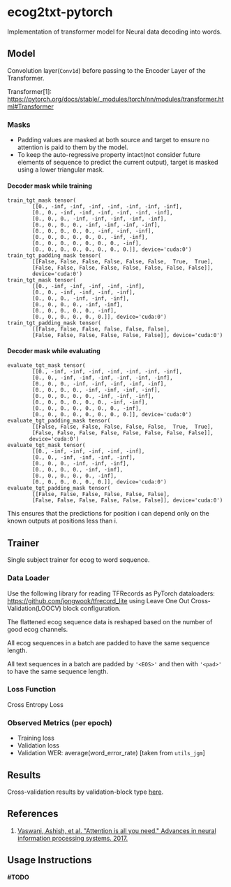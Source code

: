 # ecog2txt-pytorch
Implementation of transformer model for Neural data decoding into words.

## Model

Convolution layer(`Conv1d`) before passing to the Encoder Layer of the Transformer.

Transformer[1]:
https://pytorch.org/docs/stable/_modules/torch/nn/modules/transformer.html#Transformer

### Masks

* Padding values are masked at both source and target to ensure no attention is paid to them by the model.
* To keep the auto-regressive property intact(not consider future elements of sequence to predict the current output),
  target is masked using a lower triangular mask.

#### Decoder mask while training

```
train_tgt_mask tensor(
        [[0., -inf, -inf, -inf, -inf, -inf, -inf, -inf],
        [0., 0., -inf, -inf, -inf, -inf, -inf, -inf],
        [0., 0., 0., -inf, -inf, -inf, -inf, -inf],
        [0., 0., 0., 0., -inf, -inf, -inf, -inf],
        [0., 0., 0., 0., 0., -inf, -inf, -inf],
        [0., 0., 0., 0., 0., 0., -inf, -inf],
        [0., 0., 0., 0., 0., 0., 0., -inf],
        [0., 0., 0., 0., 0., 0., 0., 0.]], device='cuda:0')
train_tgt_padding_mask tensor(
        [[False, False, False, False, False, False,  True,  True],
        [False, False, False, False, False, False, False, False]],
        device='cuda:0')
train_tgt_mask tensor(
        [[0., -inf, -inf, -inf, -inf, -inf],
        [0., 0., -inf, -inf, -inf, -inf],
        [0., 0., 0., -inf, -inf, -inf],
        [0., 0., 0., 0., -inf, -inf],
        [0., 0., 0., 0., 0., -inf],
        [0., 0., 0., 0., 0., 0.]], device='cuda:0')
train_tgt_padding_mask tensor(
        [[False, False, False, False, False, False],
        [False, False, False, False, False, False]], device='cuda:0')
```

#### Decoder mask while evaluating

```
evaluate_tgt_mask tensor(
        [[0., -inf, -inf, -inf, -inf, -inf, -inf, -inf],
        [0., 0., -inf, -inf, -inf, -inf, -inf, -inf],
        [0., 0., 0., -inf, -inf, -inf, -inf, -inf],
        [0., 0., 0., 0., -inf, -inf, -inf, -inf],
        [0., 0., 0., 0., 0., -inf, -inf, -inf],
        [0., 0., 0., 0., 0., 0., -inf, -inf],
        [0., 0., 0., 0., 0., 0., 0., -inf],
        [0., 0., 0., 0., 0., 0., 0., 0.]], device='cuda:0')
evaluate_tgt_padding_mask tensor(
        [[False, False, False, False, False, False,  True,  True],
        [False, False, False, False, False, False, False, False]],
       device='cuda:0')
evaluate_tgt_mask tensor(
        [[0., -inf, -inf, -inf, -inf, -inf],
        [0., 0., -inf, -inf, -inf, -inf],
        [0., 0., 0., -inf, -inf, -inf],
        [0., 0., 0., 0., -inf, -inf],
        [0., 0., 0., 0., 0., -inf],
        [0., 0., 0., 0., 0., 0.]], device='cuda:0')
evaluate_tgt_padding_mask tensor(
        [[False, False, False, False, False, False],
        [False, False, False, False, False, False]], device='cuda:0')
```

This ensures that the predictions for position i can depend only on the known outputs at positions less than i.

## Trainer

Single subject trainer for ecog to word sequence.

### Data Loader

Use the following library for reading TFRecords as PyTorch dataloaders:
https://github.com/jongwook/tfrecord_lite using Leave One Out Cross-Validation(LOOCV) block configuration.

The flattened ecog sequence data is reshaped based on the number of good ecog channels.

All ecog sequences in a batch are padded to have the same sequence length.

All text sequences in a batch are padded by `'<EOS>'` and then with
`'<pad>'` to have the same sequence length.

### Loss Function

Cross Entropy Loss

### Observed Metrics (per epoch)

* Training loss
* Validation loss
* Validation WER: average(word\_error\_rate) [taken from `utils_jgm`]

## Results
Cross-validation results by validation-block type 
[here](https://github.com/akamsali/ecog2txt-pytorch/blob/main/notebooks/test_pytorch_transformer.ipynb).

## References

1. [Vaswani, Ashish, et al. "Attention is all you need."
   Advances in neural information processing systems. 2017.](https://proceedings.neurips.cc/paper/2017/file/3f5ee243547dee91fbd053c1c4a845aa-Paper.pdf)

## Usage Instructions

**#TODO**


